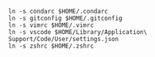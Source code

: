     ln -s condarc $HOME/.condarc
    ln -s gitconfig $HOME/.gitconfig
    ln -s vimrc $HOME/.vimrc
    ln -s vscode $HOME/Library/Application\ Support/Code/User/settings.json
    ln -s zshrc $HOME/.zshrc
